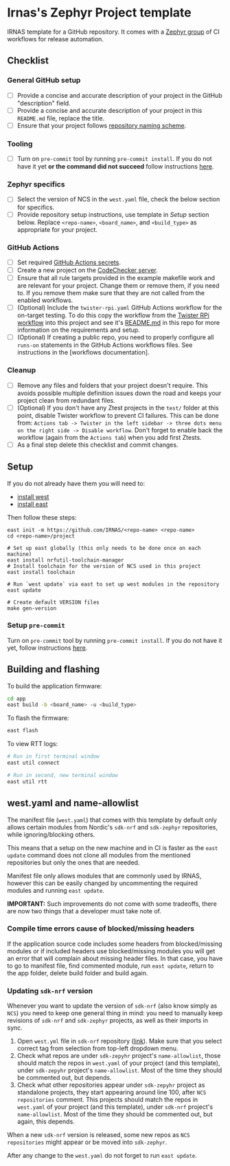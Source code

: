 # Irnas's Zephyr Project template

IRNAS template for a GitHub repository. It comes with a
[Zephyr group](https://github.com/IRNAS/irnas-workflows-software/tree/main/workflow-templates/zephyr)
of CI workflows for release automation.

## Checklist

### General GitHub setup

- [ ] Provide a concise and accurate description of your project in the GitHub "description" field.
- [ ] Provide a concise and accurate description of your project in this `README.md` file, replace
      the title.
- [ ] Ensure that your project follows [repository naming scheme].

### Tooling

- [ ] Turn on `pre-commit` tool by running `pre-commit install`. If you do not have it yet **or the
      command did not succeed** follow instructions
      [here](https://github.com/IRNAS/irnas-guidelines-docs/tree/main/tools/pre-commit).

### Zephyr specifics

- [ ] Select the version of NCS in the `west.yaml` file, check the below section for specifics.
- [ ] Provide repository setup instructions, use template in _Setup_ section below. Replace
      `<repo-name>`, `<board_name>`, and `<build_type>` as appropriate for your project.

### GitHub Actions

- [ ] Set required [GitHub Actions secrets].
- [ ] Create a new project on the [CodeChecker server].
- [ ] Ensure that all rule targets provided in the example makefile work and are relevant for your
      project. Change them or remove them, if you need to. If you remove them make sure that they
      are not called from the enabled workflows.
- [ ] (Optional) Include the `twister-rpi.yaml` GitHub Actions workflow for the on-target testing.
      To do this copy the workflow from the [Twister RPi workflow] into this project and see it's
      [README.md] in this repo for more information on the requirements and setup.
- [ ] (Optional) If creating a public repo, you need to properly configure all `runs-on` statements
      in the GitHub Actions workflows files. See instructions in the [workflows documentation].

### Cleanup

- [ ] Remove any files and folders that your project doesn't require. This avoids possible multiple
      definition issues down the road and keeps your project clean from redundant files.
- [ ] (Optional) If you don't have any Ztest projects in the `test/` folder at this point, disable
      Twister workflow to prevent CI failures. This can be done from:
      `Actions tab -> Twister in the left sidebar -> three dots menu on the right side -> Disable workflow`.
      Don't forget to enable back the workflow (again from the `Actions tab`) when you add first
      Ztests.
- [ ] As a final step delete this checklist and commit changes.

[repository naming scheme]:
  https://github.com/IRNAS/irnas-guidelines-docs/blob/main/docs/github_projects_guidelines.md#repository-naming-scheme-
[GitHub Actions secrets]:
  https://github.com/IRNAS/irnas-workflows-software/tree/main/workflow-templates/zephyr#required-github-action-secrets
[README.md]: scripts/rpi-jlink-server/README.md
[Twister RPi workflow]:
  https://github.com/IRNAS/irnas-workflows-software/tree/main/workflow-templates/rpi-twister-hil
[CodeChecker server]:
  https://github.com/IRNAS/irnas-codechecker-software?tab=readme-ov-file#creating-new-products---codechecker-integration-in-east

## Setup

If you do not already have them you will need to:

- [install west](https://docs.zephyrproject.org/3.6.0/develop/west/install.html)
- [install east](https://github.com/IRNAS/irnas-east-software)

Then follow these steps:

```shell
east init -m https://github.com/IRNAS/<repo-name> <repo-name>
cd <repo-name>/project

# Set up east globally (this only needs to be done once on each machine)
east install nrfutil-toolchain-manager
# Install toolchain for the version of NCS used in this project
east install toolchain

# Run `west update` via east to set up west modules in the repository
east update

# Create default VERSION files
make gen-version
```

### Setup `pre-commit`

Turn on `pre-commit` tool by running `pre-commit install`. If you do not have it yet, follow
instructions [here](https://github.com/IRNAS/irnas-guidelines-docs/tree/main/tools/pre-commit).

## Building and flashing

To build the application firmware:

```bash
cd app
east build -b <board_name> -u <build_type>
```

To flash the firmware:

```bash
east flash
```

To view RTT logs:

```bash
# Run in first terminal window
east util connect

# Run in second, new terminal window
east util rtt
```

## west.yaml and name-allowlist

The manifest file (`west.yaml`) that comes with this template by default only allows certain modules
from Nordic's `sdk-nrf` and `sdk-zephyr` repositories, while ignoring/blocking others.

This means that a setup on the new machine and in CI is faster as the `east update` command does not
clone all modules from the mentioned repositories but only the ones that are needed.

Manifest file only allows modules that are commonly used by IRNAS, however this can be easily
changed by uncommenting the required modules and running `east update`.

**IMPORTANT:** Such improvements do not come with some tradeoffs, there are now two things that a
developer must take note of.

### Compile time errors cause of blocked/missing headers

If the application source code includes some headers from blocked/missing modules or if included
headers use blocked/missing modules you will get an error that will complain about missing header
files. In that case, you have to go to manifest file, find commented module, run `east update`,
return to the app folder, delete build folder and build again.

### Updating `sdk-nrf` version

Whenever you want to update the version of `sdk-nrf` (also know simply as `NCS`) you need to keep
one general thing in mind: you need to manually keep revisions of `sdk-nrf` and `sdk-zephyr`
projects, as well as their imports in sync.

1. Open `west.yml` file in `sdk-nrf` repository ([link](https://github.com/nrfconnect/sdk-nrf)).
   Make sure that you select correct tag from selection from top-left dropdown menu.
2. Check what repos are under `sdk-zepyhr` project's `name-allowlist`, those should match the repos
   in `west.yaml` of your project (and this template), under `sdk-zepyhr` project's
   `name-allowlist`. Most of the time they should be commented out, but depends.
3. Check what other repositories appear under `sdk-zepyhr` project as standalone projects, they
   start appearing around line 100, after `NCS repositories` comment. This projects should match the
   repos in `west.yaml` of your project (and this template), under `sdk-nrf` project's
   `name-allowlist`. Most of the time they should be commented out, but again, this depends.

When a new `sdk-nrf` version is released, some new repos as `NCS repositories` might appear or be
moved into `sdk-zephyr`.

After any change to the `west.yaml` do not forget to run `east update`.
